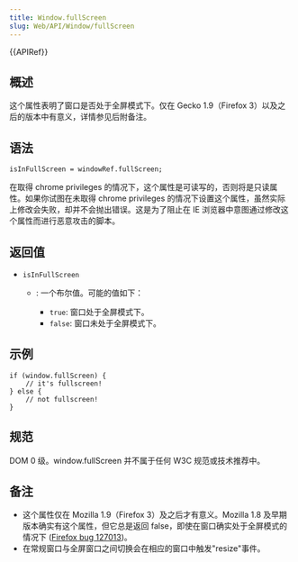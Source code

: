 ```yaml
---
title: Window.fullScreen
slug: Web/API/Window/fullScreen
---
```


{{APIRef}}

## 概述

这个属性表明了窗口是否处于全屏模式下。仅在 Gecko 1.9（Firefox 3）以及之后的版本中有意义，详情参见后附备注。

## 语法

```plain
isInFullScreen = windowRef.fullScreen;
```

在取得 chrome privileges 的情况下，这个属性是可读写的，否则将是只读属性。如果你试图在未取得 chrome privileges 的情况下设置这个属性，虽然实际上修改会失败，却并不会抛出错误。这是为了阻止在 IE 浏览器中意图通过修改这个属性而进行恶意攻击的脚本。

## 返回值

- `isInFullScreen`
  - : 一个布尔值。可能的值如下：

    - `true`: 窗口处于全屏模式下。
    - `false`: 窗口未处于全屏模式下。

## 示例

```plain
if (window.fullScreen) {
    // it's fullscreen!
} else {
    // not fullscreen!
}
```

## 规范

DOM 0 级。window\.fullScreen 并不属于任何 W3C 规范或技术推荐中。

## 备注

- 这个属性仅在 Mozilla 1.9（Firefox 3）及之后才有意义。Mozilla 1.8 及早期版本确实有这个属性，但它总是返回 false，即使在窗口确实处于全屏模式的情况下 ([Firefox bug 127013](https://bugzil.la/127013))。
- 在常规窗口与全屏窗口之间切换会在相应的窗口中触发"resize"事件。
